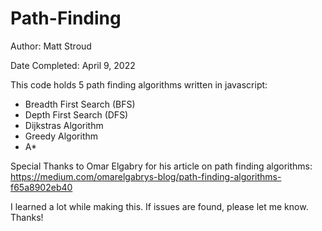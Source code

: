 # Path-Finding

Author: Matt Stroud

Date Completed: April 9, 2022

This code holds 5 path finding algorithms written in javascript:
* Breadth First Search (BFS)
* Depth First Search (DFS)
* Dijkstras Algorithm
* Greedy Algorithm
* A*



Special Thanks to Omar Elgabry for his article on path finding algorithms: https://medium.com/omarelgabrys-blog/path-finding-algorithms-f65a8902eb40

I learned a lot while making this. If issues are found, please let me know. Thanks!
